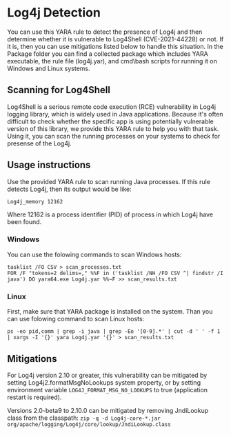 # Log4j Detection

You can use this YARA rule to detect the presence of Log4j and then determine whether it is vulnerable to Log4Shell (CVE-2021-44228) or not. If it is, then you can use mitigations listed below to handle this situation.
In the Package folder you can find a collected package which includes YARA executable, the rule file (log4j.yar), and cmd\bash scripts for running it on Windows and Linux systems.

## Scanning for Log4Shell

Log4Shell is a serious remote code execution (RCE) vulnerability in Log4j logging library, which is widely used in Java applications. Because it's often difficult to check whether the specific app is using potentially vulnerable version of this library, we provide this YARA rule to help you with that task. Using it, you can scan the running processes on your systems to check for presense of the Log4j.

## Usage instructions

Use the provided YARA rule to scan running Java processes. If this rule detects Log4j, then its output would be like:

```
Log4j_memory 12162
```

Where 12162 is a process identifier (PID) of process in which Log4j have been found.

### Windows
You can use the folowing commands to scan Windows hosts:

```
tasklist /FO CSV > scan_processes.txt
FOR /F "tokens=2 delims=," %%F in ('tasklist /NH /FO CSV ^| findstr /I java') DO yara64.exe Log4j.yar %%~F >> scan_results.txt
```

### Linux
First, make sure that YARA package is installed on the system. Than you can use folowing command to scan Linux hosts:

```
ps -eo pid,comm | grep -i java | grep -Eo '[0-9].*' | cut -d ' ' -f 1 | xargs -I '{}' yara Log4j.yar '{}' > scan_results.txt
```

## Mitigations

For Log4j version 2.10 or greater, this vulnerability can be mitigated by setting Log4j2.formatMsgNoLookups system property, or by setting environment variable ``LOG4J_FORMAT_MSG_NO_LOOKUPS`` to true (application restart is required).

Versions 2.0-beta9 to 2.10.0 can be mitigated by removing JndiLookup class from the classpath: ``zip -q -d Log4j-core-*.jar org/apache/logging/Log4j/core/lookup/JndiLookup.class``

